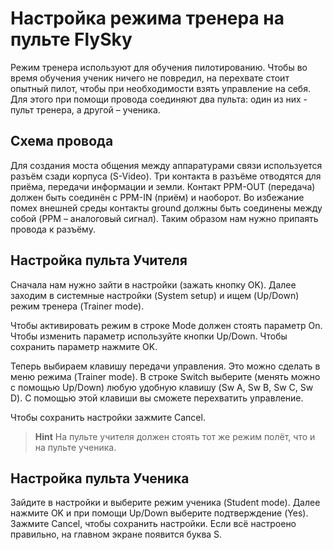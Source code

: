 # Настройка режима тренера на пульте FlySky
Режим тренера используют для обучения пилотированию. Чтобы во время обучения ученик ничего не повредил, на перехвате стоит опытный пилот, чтобы при необходимости взять управление на себя.
Для этого при помощи провода соединяют два пульта: один из них - пульт тренера, а другой – ученика.

## Схема провода

[](docs/assets/pins_for_flysky.jpg)
Для создания моста общения между аппаратурами связи используется разъём сзади корпуса (S-Video).  Три контакта в разъёме отводятся для приёма, передачи информации и земли. Контакт PPM-OUT (передача) должен быть соединён с PPM-IN (приём) и наоборот.  Во избежание помех внешней среды контакты ground должны быть соединены между собой (PPM – аналоговый сигнал).
Таким образом нам нужно припаять провода к разъёму.
[](docs/assets/flysky_cable.jpg)

## Настройка пульта Учителя

Сначала нам нужно зайти в настройки (зажать кнопку OK). Далее заходим в системные настройки (System setup) и ищем (Up/Down) режим тренера (Trainer mode).

Чтобы активировать режим в строке Mode должен стоять параметр On. Чтобы изменить параметр используйте кнопки Up/Down. Чтобы сохранить параметр нажмите OK.

Теперь выбираем клавишу передачи управления.
Это можно сделать в меню режима (Trainer mode). В строке Switch выберите (менять можно с помощью Up/Down)  любую удобную клавишу (Sw A, Sw B, Sw C, Sw D). С помощью этой клавиши вы сможете перехватить управление.

Чтобы сохранить настройки зажмите Cancel.

> **Hint** На пульте учителя должен стоять тот же режим полёт, что и на пульте ученика.

## Настройка пульта Ученика

Зайдите в настройки и выберите режим ученика (Student mode). Далее нажмите OK и при помощи Up/Down выберите подтверждение (Yes).
Зажмите Cancel, чтобы сохранить настройки.
Если всё настроено правильно, на главном экране появится буква S.

